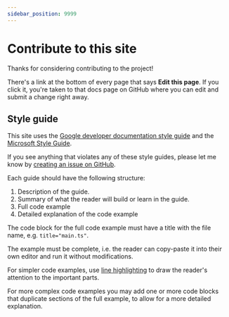 ```yaml
---
sidebar_position: 9999
---
```


# Contribute to this site

Thanks for considering contributing to the project!

There's a link at the bottom of every page that says **Edit this page**. If you click it, you're taken to that docs page on GitHub where you can edit and submit a change right away.

## Style guide

This site uses the [Google developer documentation style guide](https://developers.google.com/style) and the [Microsoft Style Guide](https://docs.microsoft.com/style-guide/welcome/).

If you see anything that violates any of these style guides, please let me know by [creating an issue on GitHub](https://github.com/marcusolsson/obsidian-plugin-docs/issues/new).

Each guide should have the following structure:

1. Description of the guide.
1. Summary of what the reader will build or learn in the guide.
1. Full code example
1. Detailed explanation of the code example

The code block for the full code example must have a title with the file name, e.g. `title="main.ts"`.

The example must be complete, i.e. the reader can copy-paste it into their own editor and run it without modifications.

For simpler code examples, use [line highlighting](https://docusaurus.io/docs/markdown-features/code-blocks#line-highlighting) to draw the reader's attention to the important parts.

For more complex code examples you may add one or more code blocks that duplicate sections of the full example, to allow for a more detailed explanation.
